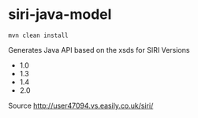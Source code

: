 # siri-java-model
```mvn clean install```

Generates Java API based on the xsds for SIRI Versions 
- 1.0
- 1.3
- 1.4
- 2.0

Source http://user47094.vs.easily.co.uk/siri/
